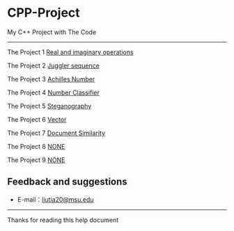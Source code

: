 # CPP-Project

My C++ Project with The Code

-----

The Project 1 [Real and imaginary operations](https://github.com/liutiantian233/CPP-Project/tree/master/Proj01)

The Project 2 [Juggler sequence](https://github.com/liutiantian233/CPP-Project/tree/master/Proj02)

The Project 3 [Achilles Number](https://github.com/liutiantian233/CPP-Project/tree/master/Proj03)

The Project 4 [Number Classifier](https://github.com/liutiantian233/CPP-Project/tree/master/Proj04)

The Project 5 [Steganography](https://github.com/liutiantian233/CPP-Project/tree/master/Proj05)

The Project 6 [Vector](https://github.com/liutiantian233/CPP-Project/tree/master/Proj06)

The Project 7 [Document Similarity](https://github.com/liutiantian233/CPP-Project/tree/master/Proj07)

The Project 8 [NONE](https://github.com/liutiantian233/CPP-Project/tree/master/Proj08)

The Project 9 [NONE](https://github.com/liutiantian233/CPP-Project/tree/master/Proj09)

## Feedback and suggestions

- E-mail：<liutia20@msu.edu>

---------

Thanks for reading this help document
